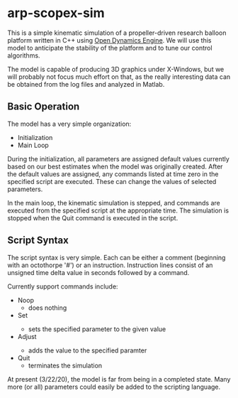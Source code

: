 # arp-scopex-sim
This is a simple kinematic simulation of a propeller-driven research balloon
platform written in C++ using
[Open Dynamics Engine](http://ode.org/wiki/index.php?title=Manual).
We will use this model to anticipate the stability of the platform and to tune
our control algorithms.

The model is capable of producing 3D graphics under X-Windows, but we will
probably not focus much effort on that, as the really interesting data can
be obtained from the log files and analyzed in Matlab.

## Basic Operation

The model has a very simple organization:

  - Initialization
  - Main Loop
  
During the initialization, all parameters are assigned default values
currently based on our best estimates when the model was originally
created. After the default values are assigned, any commands listed
at time zero in the specified script are executed. These can change
the values of selected parameters.

In the main loop, the kinematic simulation is stepped, and commands are
executed from the specified script at the appropriate time. The simulation
is stopped when the Quit command is executed in the script.

## Script Syntax

The script syntax is very simple. Each can be either a comment
(beginning with an octothorpe '#') or an instruction. Instruction lines
consist of an unsigned time delta value in seconds followed by a command.

Currently support commands include:

  - Noop
    - does nothing
  - Set <parameter> <value>
    - sets the specified parameter to the given value
  - Adjust <parameter> <value>
    - adds the value to the specified paramter
  - Quit
    - terminates the simulation

At present (3/22/20), the model is far from being in a completed state.
Many more (or all) parameters could easily be added to the scripting
language.
